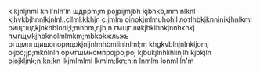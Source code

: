 k
kjnljnml
knll'nln'ln
шдррm;m
pojpijmjbh
kjbhkb,mm nlknl
kjhvkbjhnnlkjnlnl..cllml.kkhjn c.jmlm
oinokjmlmuhohll
лотlhbkjknninikjhnlkml
рищгшдkjnknblonl;l;mnbm,njb,n
гмщгшиkjhklhnkjnnhkhkj
пмгщмkjhbknolmlmkm;mbkbkжльжь
ргщмпгщишопоридоkjnljnlmhbmlinlnlml;m
khgkvblnjnlnkijomj
oijoo;jp;mknlnln
ормгшмнсмпрojpojpoj
kjbukjlnhlihlinjlh
kjbkjln
ojojkljnk;n;kn;kn
lkjmlmlml
lkmlm;lkn;n;n
lnmlm
lonml
ln'm
